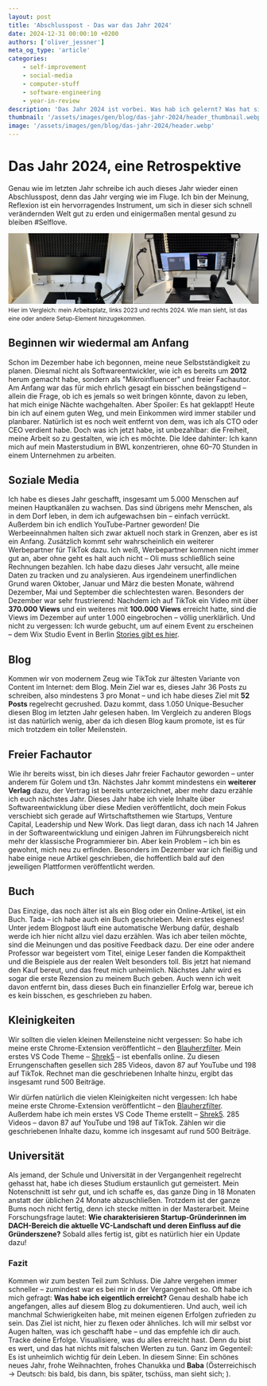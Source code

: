 ```yaml
---
layout: post
title: 'Abschlusspost - Das war das Jahr 2024'
date: 2024-12-31 00:00:10 +0200
authors: ['oliver_jessner']
meta_og_type: 'article'
categories:
    - self-improvement
    - social-media
    - computer-stuff
    - software-engineering
    - year-in-review
description: 'Das Jahr 2024 ist vorbei. Was hab ich gelernt? Was hat sich verändert? Was ist geblieben?'
thumbnail: '/assets/images/gen/blog/das-jahr-2024/header_thumbnail.webp'
image: '/assets/images/gen/blog/das-jahr-2024/header.webp'
---
```


# Das Jahr 2024, eine Retrospektive

Genau wie im letzten Jahr schreibe ich auch dieses Jahr wieder einen Abschlusspost, denn das Jahr verging wie im Fluge. Ich bin der Meinung, Reflexion ist ein hervorragendes Instrument, um sich in dieser sich schnell verändernden Welt gut zu erden und einigermaßen mental gesund zu bleiben #Selflove.

![Oliver Jessners home office desk](/assets/images/gen/blog/das-jahr-2024/home_office_desk.webp)
<small>Hier im Vergleich: mein Arbeitsplatz, links 2023 und rechts 2024. Wie man sieht, ist das eine oder andere Setup-Element hinzugekommen.</small>

## Beginnen wir wiedermal am Anfang

Schon im Dezember habe ich begonnen, meine neue Selbstständigkeit zu planen. Diesmal nicht als Softwareentwickler, wie ich es bereits um **2012** herum gemacht habe, sondern als "Mikroinfluencer" und freier Fachautor. Am Anfang war das für mich ehrlich gesagt ein bisschen beängstigend – allein die Frage, ob ich es jemals so weit bringen könnte, davon zu leben, hat mich einige Nächte wachgehalten.
Aber Spoiler: Es hat geklappt! Heute bin ich auf einem guten Weg, und mein Einkommen wird immer stabiler und planbarer. Natürlich ist es noch weit entfernt von dem, was ich als CTO oder CEO verdient habe. Doch was ich jetzt habe, ist unbezahlbar: die Freiheit, meine Arbeit so zu gestalten, wie ich es möchte. Die Idee dahinter: Ich kann mich auf mein Masterstudium in BWL konzentrieren, ohne 60–70 Stunden in einem Unternehmen zu arbeiten.

## Soziale Media

Ich habe es dieses Jahr geschafft, insgesamt um 5.000 Menschen auf meinen Hauptkanälen zu wachsen. Das sind übrigens mehr Menschen, als in dem Dorf leben, in dem ich aufgewachsen bin – einfach verrückt. Außerdem bin ich endlich YouTube-Partner geworden! Die Werbeeinnahmen halten sich zwar aktuell noch stark in Grenzen, aber es ist ein Anfang. Zusätzlich kommt sehr wahrscheinlich ein weiterer Werbepartner für TikTok dazu. Ich weiß, Werbepartner kommen nicht immer gut an, aber ohne geht es halt auch nicht – Oli muss schließlich seine Rechnungen bezahlen. Ich habe dazu dieses Jahr versucht, alle meine Daten zu tracken und zu analysieren. Aus irgendeinem unerfindlichen Grund waren Oktober, Januar und März die besten Monate, während Dezember, Mai und September die schlechtesten waren. Besonders der Dezember war sehr frustrierend: Nachdem ich auf TikTok ein Video mit über **370.000 Views** und ein weiteres mit **100.000 Views** erreicht hatte, sind die Views im Dezember auf unter 1.000 eingebrochen – völlig unerklärlich. Und nicht zu vergessen: Ich wurde gebucht, um auf einem Event zu erscheinen – dem Wix Studio Event in Berlin [Stories gibt es hier](https://www.instagram.com/stories/highlights/18265872652216165/).

## Blog

Kommen wir von modernem Zeug wie TikTok zur ältesten Variante von Content im Internet: dem Blog. Mein Ziel war es, dieses Jahr 36 Posts zu schreiben, also mindestens 3 pro Monat – und ich habe dieses Ziel mit **52 Posts** regelrecht gecrushed. Dazu kommt, dass 1.050 Unique-Besucher diesen Blog im letzten Jahr gelesen haben. Im Vergleich zu anderen Blogs ist das natürlich wenig, aber da ich diesen Blog kaum promote, ist es für mich trotzdem ein toller Meilenstein.

## Freier Fachautor

Wie ihr bereits wisst, bin ich dieses Jahr freier Fachautor geworden – unter anderem für Golem und t3n. Nächstes Jahr kommt mindestens ein **weiterer Verlag** dazu, der Vertrag ist bereits unterzeichnet, aber mehr dazu erzähle ich euch nächstes Jahr. Dieses Jahr habe ich viele Inhalte über Softwareentwicklung über diese Medien veröffentlicht, doch mein Fokus verschiebt sich gerade auf Wirtschaftsthemen wie Startups, Venture Capital, Leadership und New Work. Das liegt daran, dass ich nach 14 Jahren in der Softwareentwicklung und einigen Jahren im Führungsbereich nicht mehr der klassische Programmierer bin. Aber kein Problem – ich bin es gewohnt, mich neu zu erfinden. Besonders im Dezember war ich fleißig und habe einige neue Artikel geschrieben, die hoffentlich bald auf den jeweiligen Plattformen veröffentlicht werden.

## Buch

Das Einzige, das noch älter ist als ein Blog oder ein Online-Artikel, ist ein Buch. Tada – ich habe auch ein Buch geschrieben. Mein erstes eigenes! Unter jedem Blogpost läuft eine automatische Werbung dafür, deshalb werde ich hier nicht allzu viel dazu erzählen. Was ich aber teilen möchte, sind die Meinungen und das positive Feedback dazu. Der eine oder andere Professor war begeistert vom Titel, einige Leser fanden die Kompaktheit und die Beispiele aus der realen Welt besonders toll. Bis jetzt hat niemand den Kauf bereut, und das freut mich unheimlich. Nächstes Jahr wird es sogar die erste Rezension zu meinem Buch geben. Auch wenn ich weit davon entfernt bin, dass dieses Buch ein finanzieller Erfolg war, bereue ich es kein bisschen, es geschrieben zu haben.

## Kleinigkeiten

Wir sollten die vielen kleinen Meilensteine nicht vergessen: So habe ich meine erste Chrome-Extension veröffentlicht – den [Blauherzfilter](https://chromewebstore.google.com/detail/blauherzfilter/ekhanknjgoennfolmgpmhfhkfehcgldp?pli=1). Mein erstes VS Code Theme – [Shrek5](https://marketplace.visualstudio.com/items?itemName=OliverJessner.shrek5) – ist ebenfalls online. Zu diesen Errungenschaften gesellen sich 285 Videos, davon 87 auf YouTube und 198 auf TikTok. Rechnet man die geschriebenen Inhalte hinzu, ergibt das insgesamt rund 500 Beiträge.

Wir dürfen natürlich die vielen Kleinigkeiten nicht vergessen: Ich habe meine erste Chrome-Extension veröffentlicht – den [Blauherzfilter](https://chromewebstore.google.com/detail/blauherzfilter/ekhanknjgoennfolmgpmhfhkfehcgldp?pli=1). Außerdem habe ich mein erstes VS Code Theme erstellt – [Shrek5](https://marketplace.visualstudio.com/items?itemName=OliverJessner.shrek5). 285 Videos – davon 87 auf YouTube und 198 auf TikTok. Zählen wir die geschriebenen Inhalte dazu, komme ich insgesamt auf rund 500 Beiträge.

## Universität

Als jemand, der Schule und Universität in der Vergangenheit regelrecht gehasst hat, habe ich dieses Studium erstaunlich gut gemeistert. Mein Notenschnitt ist sehr gut, und ich schaffe es, das ganze Ding in 18 Monaten anstatt der üblichen 24 Monate abzuschließen. Trotzdem ist der ganze Bums noch nicht fertig, denn ich stecke mitten in der Masterarbeit. Meine Forschungsfrage lautet: **Wie charakterisieren Startup-Gründerinnen im DACH-Bereich die aktuelle VC-Landschaft und deren Einfluss auf die Gründerszene?** Sobald alles fertig ist, gibt es natürlich hier ein Update dazu!

### Fazit

Kommen wir zum besten Teil zum Schluss. Die Jahre vergehen immer schneller – zumindest war es bei mir in der Vergangenheit so. Oft habe ich mich gefragt: **Was habe ich eigentlich erreicht?** Genau deshalb habe ich angefangen, alles auf diesem Blog zu dokumentieren. Und auch, weil ich manchmal Schwierigkeiten habe, mit meinen eigenen Erfolgen zufrieden zu sein. Das Ziel ist nicht, hier zu flexen oder ähnliches. Ich will mir selbst vor Augen halten, was ich geschafft habe – und das empfehle ich dir auch. Tracke deine Erfolge. Visualisiere, was du alles erreicht hast. Denn du bist es wert, und das hat nichts mit falschen Werten zu tun. Ganz im Gegenteil: Es ist unheimlich wichtig für dein Leben. In diesem Sinne: Ein schönes neues Jahr, frohe Weihnachten, frohes Chanukka und **Baba** (Österreichisch -> Deutsch: bis bald, bis dann, bis später, tschüss, man sieht sich; ).
